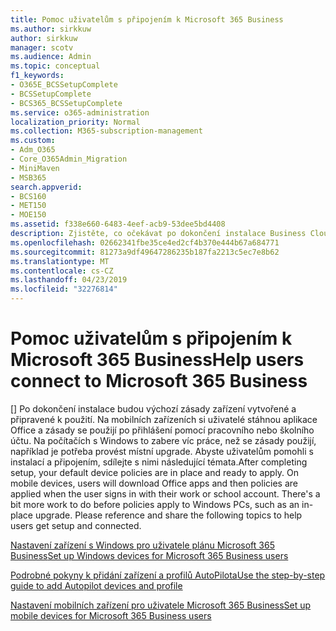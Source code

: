 ```yaml
---
title: Pomoc uživatelům s připojením k Microsoft 365 Business
ms.author: sirkkuw
author: sirkkuw
manager: scotv
ms.audience: Admin
ms.topic: conceptual
f1_keywords:
- O365E_BCSSetupComplete
- BCSSetupComplete
- BCS365_BCSSetupComplete
ms.service: o365-administration
localization_priority: Normal
ms.collection: M365-subscription-management
ms.custom:
- Adm_O365
- Core_O365Admin_Migration
- MiniMaven
- MSB365
search.appverid:
- BCS160
- MET150
- MOE150
ms.assetid: f338e660-6483-4eef-acb9-53dee5bd4408
description: Zjistěte, co očekávat po dokončení instalace Business Cloud Suite.
ms.openlocfilehash: 02662341fbe35ce4ed2cf4b370e444b67a684771
ms.sourcegitcommit: 81273a9df49647286235b187fa2213c5ec7e8b62
ms.translationtype: MT
ms.contentlocale: cs-CZ
ms.lasthandoff: 04/23/2019
ms.locfileid: "32276814"
---
```

# <a name="help-users-connect-to-microsoft-365-business"></a><span data-ttu-id="ab136-103">Pomoc uživatelům s připojením k Microsoft 365 Business</span><span class="sxs-lookup"><span data-stu-id="ab136-103">Help users connect to Microsoft 365 Business</span></span>

<span data-ttu-id="ab136-p101">[] Po dokončení instalace budou výchozí zásady zařízení vytvořené a připravené k použití. Na mobilních zařízeních si uživatelé stáhnou aplikace Office a zásady se použijí po přihlášení pomocí pracovního nebo školního účtu. Na počítačích s Windows to zabere víc práce, než se zásady použijí, například je potřeba provést místní upgrade. Abyste uživatelům pomohli s instalací a připojením, sdílejte s nimi následující témata.</span><span class="sxs-lookup"><span data-stu-id="ab136-p101">After completing setup, your default device policies are in place and ready to apply. On mobile devices, users will download Office apps and then policies are applied when the user signs in with their work or school account. There's a bit more work to do before policies apply to Windows PCs, such as an in-place upgrade. Please reference and share the following topics to help users get setup and connected.</span></span>
  
[<span data-ttu-id="ab136-108">Nastavení zařízení s Windows pro uživatele plánu Microsoft 365 Business</span><span class="sxs-lookup"><span data-stu-id="ab136-108">Set up Windows devices for Microsoft 365 Business users</span></span>](set-up-windows-devices.md)
  
[<span data-ttu-id="ab136-109">Podrobné pokyny k přidání zařízení a profilů AutoPilota</span><span class="sxs-lookup"><span data-stu-id="ab136-109">Use the step-by-step guide to add Autopilot devices and profile</span></span>](add-autopilot-devices-and-profile.md)
  
[<span data-ttu-id="ab136-110">Nastavení mobilních zařízení pro uživatele Microsoft 365 Business</span><span class="sxs-lookup"><span data-stu-id="ab136-110">Set up mobile devices for Microsoft 365 Business users</span></span>](set-up-mobile-devices.md)
  

